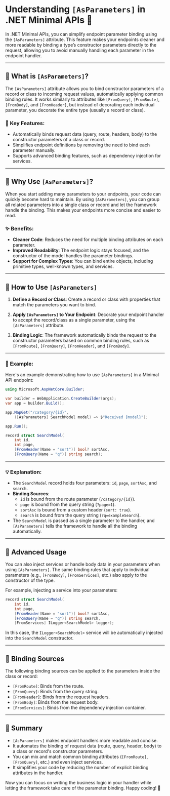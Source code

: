 # Understanding `[AsParameters]` in .NET Minimal APIs 🚀

In .NET Minimal APIs, you can simplify endpoint parameter binding using the `[AsParameters]` attribute. This feature makes your endpoints cleaner and more readable by binding a type’s constructor parameters directly to the request, allowing you to avoid manually handling each parameter in the endpoint handler.

---

## 🔹 What is `[AsParameters]`?

The `[AsParameters]` attribute allows you to bind constructor parameters of a record or class to incoming request values, automatically applying common binding rules. It works similarly to attributes like `[FromQuery]`, `[FromRoute]`, `[FromBody]`, and `[FromHeader]`, but instead of decorating each individual parameter, you decorate the entire type (usually a record or class).

### 📌 Key Features:
- Automatically binds request data (query, route, headers, body) to the constructor parameters of a class or record.
- Simplifies endpoint definitions by removing the need to bind each parameter manually.
- Supports advanced binding features, such as dependency injection for services.

---

## 🔸 Why Use `[AsParameters]`?

When you start adding many parameters to your endpoints, your code can quickly become hard to maintain. By using `[AsParameters]`, you can group all related parameters into a single class or record and let the framework handle the binding. This makes your endpoints more concise and easier to read.

### ✨ Benefits:
- **Cleaner Code**: Reduces the need for multiple binding attributes on each parameter.
- **Improved Readability**: The endpoint logic stays focused, and the constructor of the model handles the parameter bindings.
- **Support for Complex Types**: You can bind entire objects, including primitive types, well-known types, and services.

---

## 🔹 How to Use `[AsParameters]`

1. **Define a Record or Class**: Create a record or class with properties that match the parameters you want to bind.

2. **Apply `[AsParameters]` to Your Endpoint**: Decorate your endpoint handler to accept the record/class as a single parameter, using the `[AsParameters]` attribute.

3. **Binding Logic**: The framework automatically binds the request to the constructor parameters based on common binding rules, such as `[FromRoute]`, `[FromQuery]`, `[FromHeader]`, and `[FromBody]`.

---

### 📌 Example:

Here's an example demonstrating how to use `[AsParameters]` in a Minimal API endpoint:

```csharp
using Microsoft.AspNetCore.Builder;

var builder = WebApplication.CreateBuilder(args);
var app = builder.Build();

app.MapGet("/category/{id}",
    ([AsParameters] SearchModel model) => $"Received {model}");

app.Run();

record struct SearchModel(
    int id,
    int page,
    [FromHeader(Name = "sort")] bool? sortAsc,
    [FromQuery(Name = "q")] string search);
```

---

### 💡 Explanation:
- The `SearchModel` record holds four parameters: `id`, `page`, `sortAsc`, and `search`.
- **Binding Sources**:
  - `id` is bound from the route parameter (`/category/{id}`).
  - `page` is bound from the query string (`?page=1`).
  - `sortAsc` is bound from a custom header (`sort: true`).
  - `search` is bound from the query string (`?q=exampleSearch`).
- The `SearchModel` is passed as a single parameter to the handler, and `[AsParameters]` tells the framework to handle all the binding automatically.

---

## 🔹 Advanced Usage

You can also inject services or handle body data in your parameters when using `[AsParameters]`. The same binding rules that apply to individual parameters (e.g., `[FromBody]`, `[FromServices]`, etc.) also apply to the constructor of the type.

For example, injecting a service into your parameters:

```csharp
record struct SearchModel(
    int id,
    int page,
    [FromHeader(Name = "sort")] bool? sortAsc,
    [FromQuery(Name = "q")] string search,
    [FromServices] ILogger<SearchModel> logger);
```

In this case, the `ILogger<SearchModel>` service will be automatically injected into the `SearchModel` constructor.

---

## 🔹 Binding Sources

The following binding sources can be applied to the parameters inside the class or record:

- `[FromRoute]`: Binds from the route.
- `[FromQuery]`: Binds from the query string.
- `[FromHeader]`: Binds from the request headers.
- `[FromBody]`: Binds from the request body.
- `[FromServices]`: Binds from the dependency injection container.

---

## 🔹 Summary

- `[AsParameters]` makes endpoint handlers more readable and concise.
- It automates the binding of request data (route, query, header, body) to a class or record's constructor parameters.
- You can mix and match common binding attributes (`[FromRoute]`, `[FromQuery]`, etc.) and even inject services.
- It simplifies your code by reducing the number of explicit binding attributes in the handler.

Now you can focus on writing the business logic in your handler while letting the framework take care of the parameter binding. Happy coding! 🚀
